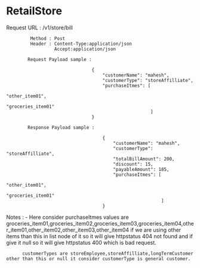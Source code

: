 # RetailStore

Request URL : <URL>/v1/store/bill

			 Method : Post
			 Header : Content-Type:application/json
					  Accept:application/json
			
			Request Payload sample : 
									
									{
										"customerName": "mahesh",
										"customerType": "storeAffilliate",
										"purchaseItmes": [
															"other_item01",
															"groceries_item01"
														  ]
									}
									
			Response Payload sample :
			
										{
											"customerName": "mahesh",
											"customerType": "storeAffilliate",
											"totalBillAmount": 200,
											"discount": 15,
											"payableAmount": 185,
											"purchaseItmes": [
																"other_item01",
																"groceries_item01"
															  ]
										}
										
							
Notes : - Here consider purchaseItmes values are groceries_item01,groceries_item02,groceries_item03,groceries_item04,other_item01,other_item02,other_item03,other_item04
          if we are using other items than this in list node of it so it will give httpstatus 404 not found and if give it null so it will give httpstatus 400 which is bad request.
		  
		  customerTypes are storeEmployee,storeAffilliate,longTermCustomer other than this or null it consider customerType is general customer.